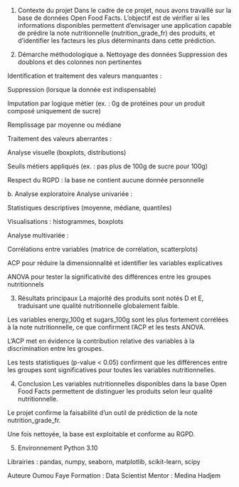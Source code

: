 1. Contexte du projet
Dans le cadre de ce projet, nous avons travaillé sur la base de données Open Food Facts.
L’objectif est de vérifier si les informations disponibles permettent d’envisager une application capable de prédire la note nutritionnelle (nutrition_grade_fr) des produits, et d’identifier les facteurs les plus déterminants dans cette prédiction.

2. Démarche méthodologique
a. Nettoyage des données
Suppression des doublons et des colonnes non pertinentes

Identification et traitement des valeurs manquantes :

Suppression (lorsque la donnée est indispensable)

Imputation par logique métier (ex. : 0g de protéines pour un produit composé uniquement de sucre)

Remplissage par moyenne ou médiane

Traitement des valeurs aberrantes :

Analyse visuelle (boxplots, distributions)

Seuils métiers appliqués (ex. : pas plus de 100g de sucre pour 100g)

Respect du RGPD : la base ne contient aucune donnée personnelle

b. Analyse exploratoire
Analyse univariée :

Statistiques descriptives (moyenne, médiane, quantiles)

Visualisations : histogrammes, boxplots

Analyse multivariée :

Corrélations entre variables (matrice de corrélation, scatterplots)

ACP pour réduire la dimensionnalité et identifier les variables explicatives

ANOVA pour tester la significativité des différences entre les groupes nutritionnels

3. Résultats principaux
La majorité des produits sont notés D et E, traduisant une qualité nutritionnelle globalement faible.

Les variables energy_100g et sugars_100g sont les plus fortement corrélées à la note nutritionnelle, ce que confirment l’ACP et les tests ANOVA.

L’ACP met en évidence la contribution relative des variables à la discrimination entre les groupes.

Les tests statistiques (p-value < 0.05) confirment que les différences entre les groupes sont significatives pour toutes les variables nutritionnelles.

4. Conclusion
Les variables nutritionnelles disponibles dans la base Open Food Facts permettent de distinguer les produits selon leur qualité nutritionnelle.

Le projet confirme la faisabilité d’un outil de prédiction de la note nutrition_grade_fr.

Une fois nettoyée, la base est exploitable et conforme au RGPD.


5. Environnement
Python 3.10

Librairies : pandas, numpy, seaborn, matplotlib, scikit-learn, scipy

Auteure
Oumou Faye
Formation : Data Scientist
Mentor : Medina Hadjem